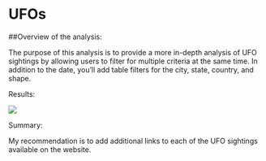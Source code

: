 # UFOs

##Overview of the analysis:

The purpose of this analysis is to provide a more in-depth analysis of UFO sightings by allowing users to filter for multiple criteria at the same time. In addition to the date, you’ll add table filters for the city, state, country, and shape.

Results:


![](2021-12-04-13-01-12.png)


Summary:

My recommendation is to add additional links to each of the UFO sightings available on the website.